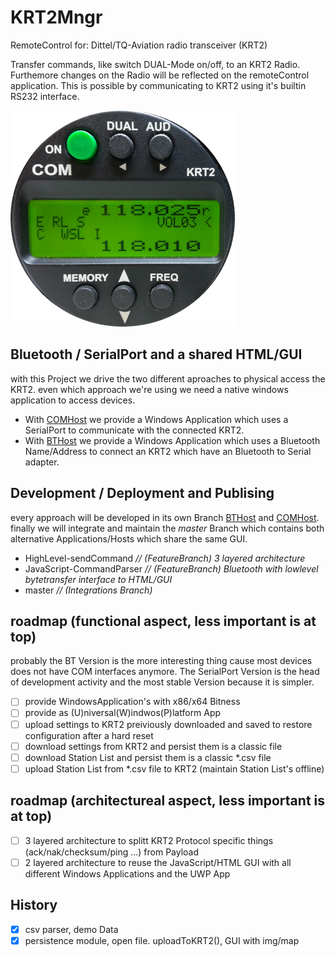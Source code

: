 # KRT2Mngr
RemoteControl for: Dittel/TQ-Aviation radio transceiver (KRT2)

Transfer commands, like switch DUAL-Mode on/off, to an KRT2 Radio. Furthemore changes on the Radio will be reflected on the remoteControl application.
This is possible by communicating to KRT2 using it's builtin RS232 interface.

![classic KRT2](KRT2old.png)

## Bluetooth / SerialPort and a shared HTML/GUI
with this Project we drive the two different aproaches to physical access the KRT2.
even which approach we're using we need a native windows application to access devices.
- With [COMHost](COMHost/README.md) we provide a Windows Application which uses a SerialPort to communicate with the connected KRT2.
- With [BTHost](BTHost/README.md) we provide a Windows Application which uses a Bluetooth Name/Address to connect an KRT2 which have an Bluetooth to Serial adapter.

## Development / Deployment and Publising
every approach will be developed in its own Branch [BTHost](../../tree/BTCom-OpenTCP-IOCompletion) and [COMHost](../../tree/master).
finally we will integrate and maintain the _master_ Branch which contains both alternative Applications/Hosts which share the same GUI.

- HighLevel-sendCommand _// (FeatureBranch) 3 layered architecture_
- JavaScript-CommandParser _// (FeatureBranch) Bluetooth with lowlevel bytetransfer interface to HTML/GUI_
- master _// (Integrations Branch)_

## roadmap (functional aspect, less important is at top)
probably the BT Version is the more interesting thing cause most devices does not have COM interfaces anymore.
The SerialPort Version is the head of development activity and the most stable Version because it is simpler.
- [ ] provide WindowsApplication's with x86/x64 Bitness
- [ ] provide as (U)niversal(W)indwos(P)latform App
- [ ] upload settings to KRT2 preiviously downloaded and saved to restore configuration after a hard reset
- [ ] download settings from KRT2 and persist them is a classic file
- [ ] download Station List and persist them is a classic *.csv file
- [ ] upload Station List from *.csv file to KRT2 (maintain Station List's offline)

## roadmap (architectureal aspect, less important is at top)
- [ ] 3 layered architecture to splitt KRT2 Protocol specific things (ack/nak/checksum/ping ...) from Payload
- [ ] 2 layered architecture to reuse the JavaScript/HTML GUI with all different Windows Applications and the UWP App

## History
- [X] csv parser, demo Data
- [X] persistence module, open file. uploadToKRT2(), GUI with img/map
